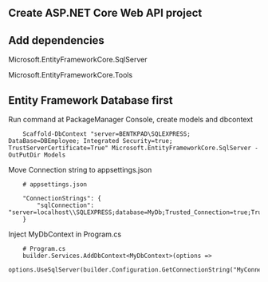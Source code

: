 
## Create ASP.NET Core Web API project 

## Add dependencies 
Microsoft.EntityFrameworkCore.SqlServer

Microsoft.EntityFrameworkCore.Tools


## Entity Framework Database first
Run command at PackageManager Console, create models and dbcontext
```
    Scaffold-DbContext "server=BENTKPAD\SQLEXPRESS; DataBase=DBEmployee; Integrated Security=true; TrustServerCertificate=True" Microsoft.EntityFrameworkCore.SqlServer -OutPutDir Models
```

Move Connection string to appsettings.json
```
    # appsettings.json

    "ConnectionStrings": {
        "sqlConnection": "server=localhost\\SQLEXPRESS;database=MyDb;Trusted_Connection=true;TrustServerCertificate=True"
    }
```

Inject MyDbContext in Program.cs
```
    # Program.cs
    builder.Services.AddDbContext<MyDbContext>(options =>
        options.UseSqlServer(builder.Configuration.GetConnectionString("MyConnectionString")));
```
